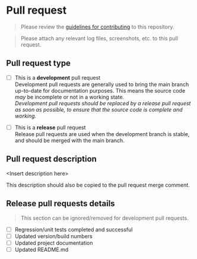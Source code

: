 <!-- u250616 -->

# Pull request

> Please review the [guidelines for contributing](CONTRIBUTING.md) to this repository.  

> Please attach any relevant log files, screenshots, etc. to this pull request.

## Pull request type

- [ ] This is a **development** pull request  
Development pull requests are generally used to bring the main branch up-to-date
for documentation purposes. This means the source code *may* be incomplete or
not in a working state.  
*Development pull requests should be replaced by a release pull request as soon
as possible, to ensure that the source code is complete and working.*

- [ ] This is a **release** pull request  
Release pull requests are used when the development branch is stable, and should
be merged with the main branch.

## Pull request description

&lt;Insert description here&gt;

This description should also be copied to the pull request merge comment.

## Release pull requests details

> This section can be ignored/removed for development pull requests.

- [ ] Regression/unit tests completed and successful
- [ ] Updated version/build numbers
- [ ] Updated project documentation
- [ ] Updated README.md
